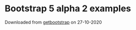 # Bootstrap 5 alpha 2 examples

Downloaded from [getbootstrap](https://v5.getbootstrap.com/docs/5.0/examples/) on 27-10-2020